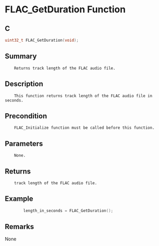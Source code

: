 # FLAC_GetDuration Function

## C

```c
uint32_t FLAC_GetDuration(void);

```

## Summary
        Returns track length of the FLAC audio file.

## Description
        This function returns track length of the FLAC audio file in seconds.

## Precondition
        FLAC_Initialize function must be called before this function.

## Parameters
        None.
        
## Returns
        track length of the FLAC audio file.
     
## Example
     
```c
        length_in_seconds = FLAC_GetDuration();
```
## Remarks
None